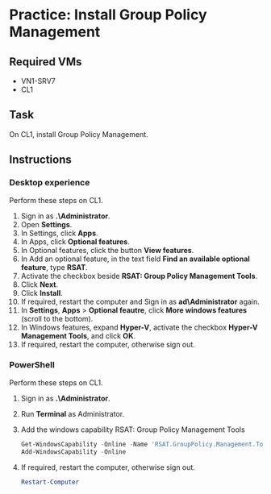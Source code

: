 # Practice: Install Group Policy Management

## Required VMs

* VN1-SRV7
* CL1

## Task

On CL1, install Group Policy Management.

## Instructions

### Desktop experience

Perform these steps on CL1.

1. Sign in as **.\Administrator**.
1. Open **Settings**.
1. In Settings, click **Apps**.
1. In Apps, click **Optional features**.
1. In Optional features, click the button **View features**.
1. In Add an optional feature, in the text field **Find an available optional feature**, type **RSAT**.
1. Activate the checkbox beside **RSAT: Group Policy Management Tools**.
1. Click **Next**.
1. Click **Install**.
1. If required, restart the computer and Sign in as **ad\Administrator** again.
1. In **Settings**, **Apps** > **Optional feautre**, click **More windows features** (scroll to the bottom).
1. In Windows features, expand **Hyper-V**, activate the checkbox **Hyper-V Management Tools**, and click **OK**.
1. If required, restart the computer, otherwise sign out.

### PowerShell

Perform these steps on CL1.

1. Sign in as **.\Administrator**.
1. Run **Terminal** as Administrator.
1. Add the windows capability RSAT: Group Policy Management Tools

    ````powershell
    Get-WindowsCapability -Online -Name 'RSAT.GroupPolicy.Management.Tools*' |
    Add-WindowsCapability -Online    
    ````

1. If required, restart the computer, otherwise sign out.

    ````powershell
    Restart-Computer
    ````
